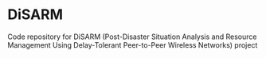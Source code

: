 # DiSARM
Code repository for DiSARM (Post-Disaster Situation Analysis and Resource Management Using Delay-Tolerant Peer-to-Peer Wireless Networks) project
